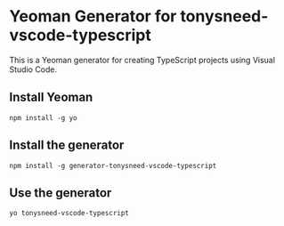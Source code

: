 # Yeoman Generator for tonysneed-vscode-typescript

This is a Yeoman generator for creating TypeScript projects using Visual Studio Code.

## Install Yeoman

```shell
npm install -g yo
```

## Install the generator

```shell
npm install -g generator-tonysneed-vscode-typescript
```

## Use the generator

```shell
yo tonysneed-vscode-typescript
```

